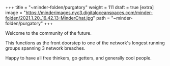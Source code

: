 
+++
title = "~minder-folden/purgatory"
weight = 111
draft = true
[extra]
image = "https://minderimages.nyc3.digitaloceanspaces.com/minder-folden/2021.1.20..16.42.13-MinderChat.jpg"
path = "~minder-folden/purgatory"
+++


Welcome to the community of the future.

This functions as the front doorstep to one of the network's longest running groups spanning 3 network breaches.

Happy to have all free thinkers, go getters, and generally cool people.
